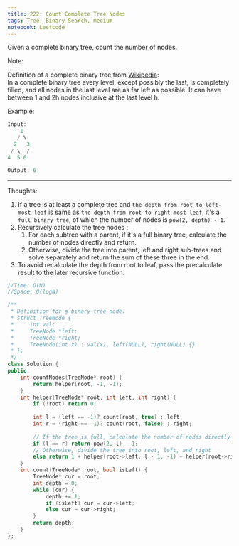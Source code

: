 ```yaml
---
title: 222. Count Complete Tree Nodes
tags: Tree, Binary Search, medium
notebook: Leetcode
---
```


Given a complete binary tree, count the number of nodes.

Note:

Definition of a complete binary tree from [Wikipedia](http://en.wikipedia.org/wiki/Binary_tree#Types_of_binary_trees): \
In a complete binary tree every level, except possibly the last, is completely filled, and all nodes in the last level are as far left as possible. It can have between 1 and 2h nodes inclusive at the last level h.

Example:
```c++
Input: 
    1
   / \
  2   3
 / \  /
4  5 6

Output: 6
```

----------
Thoughts:
1. If a tree is at least a complete tree and `the depth from root to left-most leaf` is same as `the depth from root to right-most leaf`, it's a `full binary tree`, of which the number of nodes is `pow(2, depth) - 1`.
2. Recursively calculate the tree nodes :
    1. For each subtree with a parent, if it's a full binary tree, calculate the number of nodes directly and return.
    2. Otherwise, divide the tree into parent, left and right sub-trees and solve separately and return the sum of these three in the end. 
3. To avoid recalculate the depth from root to leaf, pass the precalculate result to the later recursive function.

```c++
//Time: O(N)
//Space: O(logN)

/**
 * Definition for a binary tree node.
 * struct TreeNode {
 *     int val;
 *     TreeNode *left;
 *     TreeNode *right;
 *     TreeNode(int x) : val(x), left(NULL), right(NULL) {}
 * };
 */
class Solution {
public:
    int countNodes(TreeNode* root) {
        return helper(root, -1, -1);
    }
    int helper(TreeNode* root, int left, int right) {
        if (!root) return 0;
        
        int l = (left == -1)? count(root, true) : left;
        int r = (right == -1)? count(root, false) : right;
        
        // If the tree is full, calculate the number of nodes directly 
        if (l == r) return pow(2, l) - 1;
        // Otherwise, divide the tree into root, left, and right 
        else return 1 + helper(root->left, l - 1, -1) + helper(root->right, -1, r - 1);
    }
    int count(TreeNode* root, bool isLeft) {
        TreeNode* cur = root;
        int depth = 0;
        while (cur) {
            depth += 1;
            if (isLeft) cur = cur->left;
            else cur = cur->right;
        }
        return depth;
    }
};
```